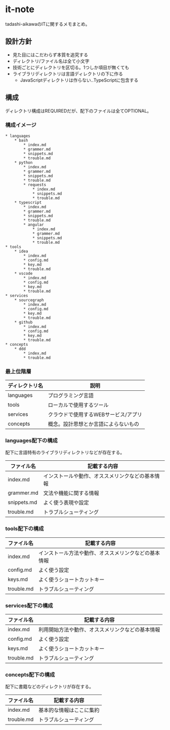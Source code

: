 it-note
=======

tadashi-aikawaのITに関するメモまとめ。


設計方針
--------

* 見た目にはこだわらず本質を追究する
* ディレクトリ/ファイル名は全て小文字
* 技術ごとにディレクトリを区切る。1つしか項目が無くても
* ライブラリディレクトリは言語ディレクトリの下に作る
    * JavaScriptディレクトリは作らない..TypeScriptに包含する


構成
----

ディレクトリ構成はREQUIREDだが、配下のファイルは全てOPTIONAL。

### 構成イメージ

```
* languages
    * bash
        * index.md
        * grammer.md
        * snippets.md
        * trouble.md
    * python
        * index.md
        * grammer.md
        * snippets.md
        * trouble.md
        * requests
            * index.md
            * snippets.md
            * trouble.md
    * typescript
        * index.md
        * grammer.md
        * snippets.md
        * trouble.md
        * angular
            * index.md
            * grammer.md
            * snippets.md
            * trouble.md
* tools
    * idea
        * index.md
        * config.md
        * key.md
        * trouble.md
    * vscode
        * index.md
        * config.md
        * key.md
        * trouble.md
* services
    * sourcegraph
        * index.md
        * config.md
        * key.md
        * trouble.md
    * github
        * index.md
        * config.md
        * key.md
        * trouble.md
* concepts
    * ddd
        * index.md
        * trouble.md
```

### 最上位階層

| ディレクトリ名 |                 説明                 |
| -------------- | ------------------------------------ |
| languages      | プログラミング言語                   |
| tools          | ローカルで使用するツール             |
| services       | クラウドで使用するWEBサービス/アプリ |
| concepts        | 概念。設計思想とか言語によらないもの |

### languages配下の構成

配下に言語特有のライブラリディレクトリなどが存在する。

| ファイル名  |                   記載する内容                   |
| ----------- | ------------------------------------------------ |
| index.md    | インストールや動作、オススメリンクなどの基本情報 |
| grammer.md  | 文法や機能に関する情報                           |
| snippets.md | よく使う表現や設定                               |
| trouble.md  | トラブルシューティング                           |

### tools配下の構成

| ファイル名 |                     記載する内容                     |
| ---------- | ---------------------------------------------------- |
| index.md   | インストール方法や動作、オススメリンクなどの基本情報 |
| config.md  | よく使う設定                                         |
| keys.md    | よく使うショートカットキー                           |
| trouble.md | トラブルシューティング                               |

### services配下の構成

| ファイル名 |                   記載する内容                   |
| ---------- | ------------------------------------------------ |
| index.md   | 利用開始方法や動作、オススメリンクなどの基本情報 |
| config.md  | よく使う設定                                     |
| keys.md    | よく使うショートカットキー                       |
| trouble.md | トラブルシューティング                           |

### concepts配下の構成

配下に書籍などのディレクトリが存在する。

| ファイル名 |       記載する内容       |
| ---------- | ------------------------ |
| index.md   | 基本的な情報はここに集約 |
| trouble.md | トラブルシューティング   |
